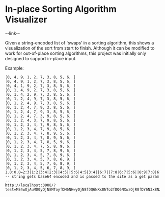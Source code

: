 # In-place Sorting Algorithm Visualizer
--link--

Given a string-encoded list of 'swaps' in a sorting algorithm, this shows a visualization of the sort from start to finish.
Although it can be modified to work for out-of-place sorting algorithms, this project was initially only designed to support in-place input.

Example:
```
[0, 4, 9, 1, 2, 7, 3, 8, 5, 6, ]
[0, 4, 9, 1, 2, 7, 3, 8, 5, 6, ]
[0, 4, 1, 9, 2, 7, 3, 8, 5, 6, ]
[0, 1, 4, 9, 2, 7, 3, 8, 5, 6, ]
[0, 1, 4, 2, 9, 7, 3, 8, 5, 6, ]
[0, 1, 2, 4, 9, 7, 3, 8, 5, 6, ]
[0, 1, 2, 4, 9, 7, 3, 8, 5, 6, ]
[0, 1, 2, 4, 7, 9, 3, 8, 5, 6, ]
[0, 1, 2, 4, 7, 9, 3, 8, 5, 6, ]
[0, 1, 2, 4, 7, 3, 9, 8, 5, 6, ]
[0, 1, 2, 4, 3, 7, 9, 8, 5, 6, ]
[0, 1, 2, 3, 4, 7, 9, 8, 5, 6, ]
[0, 1, 2, 3, 4, 7, 9, 8, 5, 6, ]
[0, 1, 2, 3, 4, 7, 8, 9, 5, 6, ]
[0, 1, 2, 3, 4, 7, 8, 9, 5, 6, ]
[0, 1, 2, 3, 4, 7, 8, 5, 9, 6, ]
[0, 1, 2, 3, 4, 7, 5, 8, 9, 6, ]
[0, 1, 2, 3, 4, 5, 7, 8, 9, 6, ]
[0, 1, 2, 3, 4, 5, 7, 8, 9, 6, ]
[0, 1, 2, 3, 4, 5, 7, 8, 6, 9, ]
[0, 1, 2, 3, 4, 5, 7, 6, 8, 9, ]
[0, 1, 2, 3, 4, 5, 6, 7, 8, 9, ]
1.0:0.0=2:3|1:2|3:4|2:3||4:5||5:6|4:5|3:4||6:7||7:8|6:7|5:6||8:9|7:8|6:7
-- string gets base64 encoded and is passed to the site as a get param --
http://localhost:3000/?test=MS4wOjAuMD0yOjN8MToyfDM6NHwyOjN8fDQ6NXx8NTo2fDQ6NXwzOjR8fDY6N3x8Nzo4fDY6N3w1OjZ8fDg6OXw3Ojh8Njo3
```
